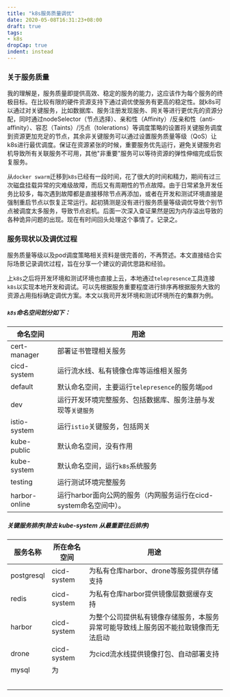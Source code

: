 ```yaml
---
title: "k8s服务质量调优"
date: 2020-05-08T16:31:23+08:00
draft: true
tags:
- k8s
dropCap: true
indent: instead
---
```

### 关于服务质量
我的理解是，服务质量即提供高效、稳定的服务的能力，这应该作为每个服务的终极目标。在比较有限的硬件资源支持下通过调优使服务有更高的稳定性。就k8s可以通过对关键服务，比如数据库、服务注册发现服务、网关等进行更优先的资源分配，同时通过nodeSelector（节点选择）、亲和性（Affinity）/反亲和性（anti-affinity）、容忍（Taints）/污点（tolerations）等调度策略的设置将关键服务调度到资源更加充足的节点，其余非关键服务可以通过设置服务质量等级（QoS）让k8s进行最优调度。保证在资源紧张的时候，重要服务优先运行，避免关键服务宕机导致所有关联服务不可用，其他"非重要"服务可以等待资源的弹性伸缩完成后恢复服务。

从`docker swarm`迁移到`k8s`已经有一段时间，花了很大的时间和精力，期间有过三次磁盘挂载异常的灾难级故障，而后又有周期性的节点故障。由于日常紧急开发任务比较多，每次遇到故障都是直接移除节点再添加，或者在开发和测试环境直接是强制重启节点以恢复正常运行。起初猜测是没有进行服务质量等级调优导致个别节点被调度太多服务，导致节点宕机。后面一次深入查证果然是因为内存溢出导致的各种诡异问题的出现。现在有时间回头处理这个事情了。记录之。

### 服务现状以及调优过程
服务质量等级以及pod调度策略相关资料是很完善的，不再赘述。本文直接结合实际场景记录调优过程，旨在分享一个建议的调优思路和经验。

上`k8s`之后将开发环境和测试环境也直接上云，本地通过`telepresence`工具连接`k8s`以实现本地开发和调试。可以先根据服务重要程度进行排序再根据服务大致的资源占用指标确定调优方案。本文以我司开发环境和测试环境所在的集群为例。

##### `k8s`命名空间划分如下：

|命名空间|用途|
|---|---|
|cert-manager|部署证书管理相关服务|
|cicd-system|运行流水线、私有镜像仓库等运维相关服务|
|default|默认命名空间，主要运行`telepresence`的服务端`pod`|
|dev|运行开发环境完整服务、包括数据库、服务注册与发现等`关键服务`|
|istio-system|运行`istio`关键服务，包括网关|
|kube-public|默认命名空间，没有作用|
|kube-system|默认命名空间，运行`k8s`系统服务|
|testing|运行测试环境完整服务|
|harbor-online|运行harbor面向公网的服务（内网服务运行在cicd-system命名空间中）。|

##### 关键服务排序(除去 kube-system 从最重要往后排序)

|服务名称|所在命名空间|用途|
|---|---|---|
|postgresql|cicd-system|为私有仓库harbor、drone等服务提供存储支持|
|redis|cicd-system|为私有仓库harbor提供镜像层数据缓存支持|
|harbor|cicd-system|为整个公司提供私有镜像存储服务，本服务异常可能导致线上服务因不能拉取镜像而无法启动|
|drone|cicd-system|为cicd流水线提供镜像打包、自动部署支持|
|mysql|为||
||||
||||
||||
||||
||||